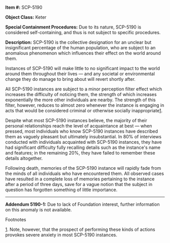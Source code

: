 **Item #:** SCP-5190

**Object Class:** Keter

**Special Containment Procedures:** Due to its nature, SCP-5190 is considered self-containing, and thus is not subject to specific procedures.

**Description:** SCP-5190 is the collective designation for an unclear but insignificant percentage of the human population, who are subject to an anomalous phenomenon which influences their effect on the world around them.

Instances of SCP-5190 will make little to no significant impact to the world around them throughout their lives — and any societal or environmental change they do manage to bring about will revert shortly after.

All SCP-5190 instances are subject to a minor perception filter effect which increases the difficulty of noticing them, the strength of which increases exponentially the more other individuals are nearby. The strength of this filter, however, reduces to almost zero whenever the instance is engaging in acts that would be considered criminal or otherwise socially inappropriate[1](javascript:;).

Despite what most SCP-5190 instances believe, the majority of their personal relationships reach the level of acquaintance at best — when pressed, most individuals who know SCP-5190 instances have described them as vaguely pleasant but ultimately insubstantial. In 80% of interviews conducted with individuals acquainted with SCP-5190 instances, they have had significant difficulty fully recalling details such as the instance's name and features; in the remaining 20%, they have failed to remember these details altogether.

Following death, memories of the SCP-5190 instance will rapidly fade from the minds of all individuals who have encountered them. All observed cases have resulted in a complete loss of memories pertaining to the instance after a period of three days, save for a vague notion that the subject in question has forgotten something of little importance.

* * *

**Addendum 5190-1:** Due to lack of Foundation interest, further information on this anomaly is not available.

Footnotes

[1](javascript:;). Note, however, that the prospect of performing these kinds of actions provokes severe anxiety in most SCP-5190 instances.